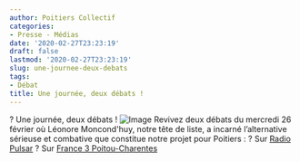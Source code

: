 ```yaml
---
author: Poitiers Collectif
categories:
- Presse - Médias
date: '2020-02-27T23:23:19'
draft: false
lastmod: '2020-02-27T23:23:19'
slug: une-journee-deux-debats
tags:
- Débat
title: Une journée, deux débats !
---
```


? Une journée, deux débats ! ![Image](/images/2025/une-journee-deux-debats/WhatsApp-Image-2020-02-27-at-23.17.28.jpeg) Revivez deux débats du mercredi 26 février où Léonore Moncond'huy, notre tête de liste, a incarné l’alternative sérieuse et combative que constitue notre projet pour Poitiers : ? Sur [Radio Pulsar](https://www.radio-pulsar.org/2020/02/26/elections-municipales-un-debat-en-direct-et-en-public/?fbclid=IwAR0NukC-Zh2ksM05SuetOM1CUx4CFnI9cbPIu8za3kwUCoiBtTkLgLkf184) ? Sur [France 3 Poitou-Charentes ](https://france3-regions.francetvinfo.fr/nouvelle-aquitaine/vienne/poitiers/direct-municipales-2020-debat-entre-candidats-poitiers-ce-mercredi-26-fevrier-partir-21-heures-1791371.html?fbclid=IwAR0pAjKyGIvocBmM-cBNagCc11w5jZy-j8J-aArm0L-b_pvxHpN7EoQRaz0)
